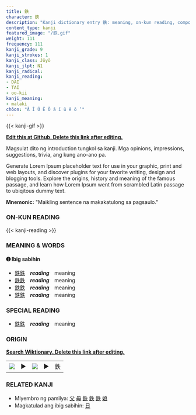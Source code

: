 ```yaml
---
title: 鉄
character: 鉄
description: "Kanji dictionary entry 鉄: meaning, on-kun reading, compounds, origin, related kanji"
content_type: kanji
featured_image: "/鉄.gif"
weight: 111
frequency: 111
kanji_grade: 9
kanji_strokes: 1
kanji_class: Jōyō
kanji_jlpt: N1
kanji_radical: 
kanji_reading: 
- DAI
- TAI
- oo-kii
kanji_meaning:
- malaki
chōon: "Ā Ī Ū Ē Ō ā ī ū ē ō ’"
---
```

[//]: # (Don't edit the line below. Kanji animated GIF code is automatically generated.)
{{< kanji-gif >}}

[//]: # (Edit below this line.)

**[Edit this at Github. Delete this link after editing.](https://github.com/tim0g/tim/tree/main/content/kanji/鉄/index.md)**

Magsulat dito ng introduction tungkol sa kanji. Mga opinions, impressions, suggestions, trivia, ang kung ano-ano pa.

Generate Lorem Ipsum placeholder text for use in your graphic, print and web layouts, and discover plugins for your favorite writing, design and blogging tools. Explore the origins, history and meaning of the famous passage, and learn how Lorem Ipsum went from scrambled Latin passage to ubiqitous dummy text.
 
**Mnemonic:** "Maikling sentence na makakatulong sa pagsaulo."

### ON-KUN READING

[//]: # (Don't edit the line below. ON-KUN READING code is automatically generated.)
{{< kanji-reading >}}

### MEANING & WORDS

#### ➊ **Ibig sabihin**
  - [鉄](../鉄)[鉄](../鉄)　***reading***　meaning
  - [鉄](../鉄)[鉄](../鉄)　***reading***　meaning
  - [鉄](../鉄)[鉄](../鉄)　***reading***　meaning
  - [鉄](../鉄)[鉄](../鉄)　***reading***　meaning

### SPECIAL READING
  - [鉄](../鉄)[鉄](../鉄)　***reading***　meaning

### ORIGIN

**[Search Wiktionary. Delete this link after editing.](https://wiktionary.org/wiki/鉄)**
<table class="kanji-table"><tr><td>
<img src="60px-鉄-bronze.svg.png">
</td><td>▶</td><td>
<img src="60px-鉄-oracle.svg.png">
</td><td>▶</td>
<td class="kanji-origin">鉄</td>
</tr></table>

### RELATED KANJI
- Miyembro ng pamilya: [父](../父) [母](../母) [鉄](../鉄) [鉄](../鉄) [鉄](../鉄) [娘](../娘)
- Magkatulad ang ibig sabihin: [日](../日)
